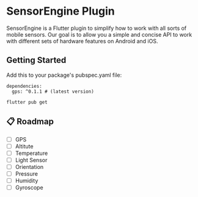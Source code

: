 # SensorEngine Plugin

SensorEngine is a Flutter plugin to simplify how to work with all sorts of mobile sensors. Our goal is to allow you a simple and concise API to work with different sets of hardware features on Android and iOS.

## Getting Started

Add this to your package's pubspec.yaml file:

```
dependencies:
  gps: ^0.1.1 # (latest version)
```  

```
flutter pub get
```

## :clipboard: Roadmap

- [ ] GPS 
- [ ] Altitute 
- [ ] Temperature
- [ ] Light Sensor
- [ ] Orientation
- [ ] Pressure
- [ ] Humidity
- [ ] Gyroscope
